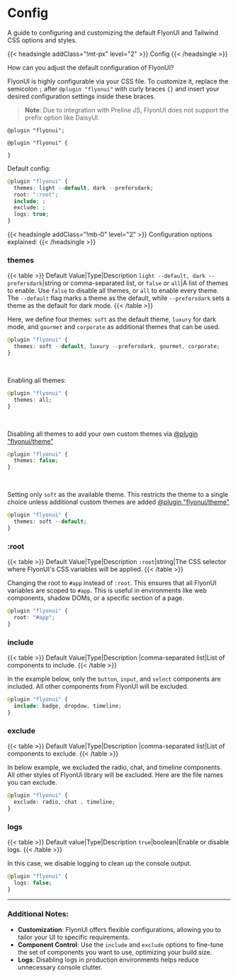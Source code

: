 # Config

A guide to configuring and customizing the default FlyonUI and Tailwind CSS options and styles.

<!-------------------- Config -------------------->

{{< headsingle addClass="!mt-px" level="2" >}} Config {{< /headsingle >}}

How can you adjust the default configuration of FlyonUI?

FlyonUI is highly configurable via your CSS file. To customize it, replace the semicolon `;` after `@plugin "flyonui"` with curly braces `{}` and insert your desired configuration settings inside these braces.

> **Note**: Due to integration with Preline JS, FlyonUI does not support the prefix option like DaisyUI.


<div class="mockup-code not-prose mb-4 before:content-none bg-[#272822]">
  <pre data-prefix="-" class="text-sm text-error"><code>@plugin "flyonui";</code></pre>
  <pre data-prefix="+" class="text-sm text-success"><code>@plugin "flyonui" {</code></pre>
  <pre data-prefix="+" class="text-sm text-success"><code>}</code></pre>
</div>

Default config:


```php
@plugin "flyonui" {
  themes: light --default, dark --prefersdark;
  root: ":root";
  include: ;
  exclude: ;
  logs: true;
}
```

{{< headsingle addClass="!mb-0" level="2" >}} Configuration options explained: {{< /headsingle >}}

<!-- themes -->

### themes

{{< table >}}
Default Value|Type|Description
`light --default, dark --prefersdark`|string or comma-separated list, or `false` or `all`|A list of themes to enable. Use `false` to disable all themes, or `all` to enable every theme. The `--default` flag marks a theme as the default, while `--prefersdark` sets a theme as the default for dark mode.
{{< /table >}}

Here, we define four themes: `soft` as the default theme, `luxury` for dark mode, and `gourmet` and `corporate` as additional themes that can be used.

```php
@plugin "flyonui" {
  themes: soft --default, luxury --prefersdark, gourmet, corporate;
}
```
<br/>

Enabling all themes:

```php
@plugin "flyonui" {
  themes: all;
}
```

<br/>

Disabling all themes to add your own custom themes via [@plugin "flyonui/theme"](customization/themes/)

```php
@plugin "flyonui" {
  themes: false;
}
```
<br/>

Setting only `soft` as the available theme. This restricts the theme to a single choice unless additional custom themes are added [@plugin "flyonui/theme"](customization/themes/)

```php
@plugin "flyonui" {
  themes: soft --default;
}
```

<!-- :root -->

### :root

{{< table >}}
Default Value|Type|Description
`:root`|string|The CSS selector where FlyonUI's CSS variables will be applied.
{{< /table >}}

Changing the root to `#app` instead of `:root`. This ensures that all FlyonUI variables are scoped to `#app`. This is useful in environments like web components, shadow DOMs, or a specific section of a page.

```php
@plugin "flyonui" {
  root: "#app";
}
```

<!-- include -->

### include

{{< table >}}
Default Value|Type|Description
|comma-separated list|List of components to include.
{{< /table >}}

In the example below, only the `button`, `input`, and `select` components are included. All other components from FlyonUI will be excluded.

```php
@plugin "flyonui" {
  include: badge, dropdow, timeline;
}
```
<!-- exclude -->

### exclude

{{< table >}}
Default Value|Type|Description
|comma-separated list|List of components to exclude.
{{< /table >}}

In below example, we excluded the radio, chat, and timeline components. All other styles of FlyonUi library will be excluded.
Here are the file names you can exclude.

```php
@plugin "flyonui" {
  exclude: radio, chat , timeline;
}
```
<!-- logs -->

### logs

{{< table >}}
Default value|Type|Description
`true`|boolean|Enable or disable logs.
{{< /table >}}

In this case, we disable logging to clean up the console output.

```php
@plugin "flyonui" {
  logs: false;
}
```
---

### Additional Notes:

- **Customization**: FlyonUI offers flexible configurations, allowing you to tailor your UI to specific requirements.
- **Component Control**: Use the `include` and `exclude` options to fine-tune the set of components you want to use, optimizing your build size.
- **Logs**: Disabling logs in production environments helps reduce unnecessary console clutter.
